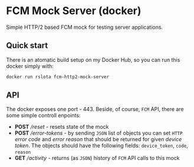 # FCM Mock Server (docker)

Simple HTTP/2 based FCM mock for testing server applications.

## Quick start

There is an atomatic build setup on my Docker Hub, so you can run this docker simply with:
```bash
docker run rslota fcm-http2-mock-server
```

## API

The docker exposes one port - 443. Beside, of course, `FCM` API, there are some simple controll enpoints:
* **POST** */reset* - resets state of the mock
* **POST** */error-tokens* - by sending `JSON` list of objects you can set `HTTP` *error code* and *error reason* that should be returned for given *device token*. The objects should have the following fields: `device_token`, `code`, `reason`
* **GET** */activity* - returns (as `JSON`) history of `FCM` API calls to this mock
